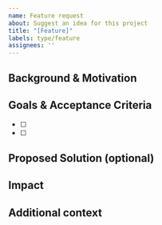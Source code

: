 ```yaml
---
name: Feature request
about: Suggest an idea for this project
title: "[Feature]"
labels: type/feature
assignees: ''
---
```


## Background & Motivation

## Goals & Acceptance Criteria
- [ ] 
- [ ] 

## Proposed Solution (optional)

## Impact

## Additional context

